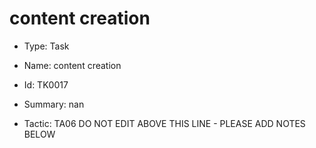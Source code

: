 # content creation

* Type: Task

* Name: content creation

* Id: TK0017

* Summary: nan

* Tactic: TA06
DO NOT EDIT ABOVE THIS LINE - PLEASE ADD NOTES BELOW